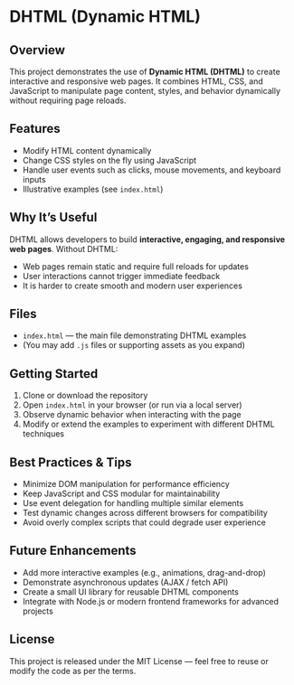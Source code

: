 # DHTML (Dynamic HTML)

## Overview  
This project demonstrates the use of **Dynamic HTML (DHTML)** to create interactive and responsive web pages. It combines HTML, CSS, and JavaScript to manipulate page content, styles, and behavior dynamically without requiring page reloads.

## Features  
- Modify HTML content dynamically  
- Change CSS styles on the fly using JavaScript  
- Handle user events such as clicks, mouse movements, and keyboard inputs  
- Illustrative examples (see `index.html`)  

## Why It’s Useful  
DHTML allows developers to build **interactive, engaging, and responsive web pages**. Without DHTML:  
- Web pages remain static and require full reloads for updates  
- User interactions cannot trigger immediate feedback  
- It is harder to create smooth and modern user experiences  

## Files  
- `index.html` — the main file demonstrating DHTML examples  
- (You may add `.js` files or supporting assets as you expand)  

## Getting Started  
1. Clone or download the repository  
2. Open `index.html` in your browser (or run via a local server)  
3. Observe dynamic behavior when interacting with the page  
4. Modify or extend the examples to experiment with different DHTML techniques  

## Best Practices & Tips  
- Minimize DOM manipulation for performance efficiency  
- Keep JavaScript and CSS modular for maintainability  
- Use event delegation for handling multiple similar elements  
- Test dynamic changes across different browsers for compatibility  
- Avoid overly complex scripts that could degrade user experience  

## Future Enhancements  
- Add more interactive examples (e.g., animations, drag-and-drop)  
- Demonstrate asynchronous updates (AJAX / fetch API)  
- Create a small UI library for reusable DHTML components  
- Integrate with Node.js or modern frontend frameworks for advanced projects  

## License  
This project is released under the MIT License — feel free to reuse or modify the code as per the terms.
